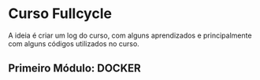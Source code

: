 # Curso Fullcycle

A ideia é criar um log do curso, com alguns aprendizados e principalmente com alguns códigos utilizados no curso.

## Primeiro Módulo: DOCKER